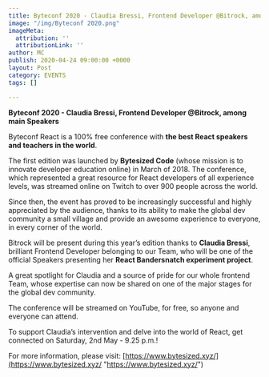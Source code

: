 ```yaml
---
title: Byteconf 2020 - Claudia Bressi, Frontend Developer @Bitrock, among main Speakers
image: "/img/Byteconf 2020.png"
imageMeta:
  attribution: ''
  attributionLink: ''
author: MC
publish: 2020-04-24 09:00:00 +0000
layout: Post
category: EVENTS
tags: []

---
```

**Byteconf 2020 - Claudia Bressi, Frontend Developer @Bitrock, among main Speakers**

Byteconf React is a 100% free conference with **the best React speakers and teachers in the world**.

The first edition was launched by **Bytesized Code** (whose mission is to innovate developer education online) in March of 2018. The conference, which represented a great resource for React developers of all experience levels, was streamed online on Twitch to over 900 people across the world.

Since then, the event has proved to be increasingly successful and highly appreciated by the audience, thanks to its ability to make the global dev community a small village and provide an awesome experience to everyone, in every corner of the world.

Bitrock will be present during this year’s edition thanks to **Claudia Bressi**, brilliant Frontend Developer belonging to our Team, who will be one of the official Speakers presenting her **React Bandersnatch experiment project**.

A great spotlight for Claudia and a source of pride for our whole frontend Team, whose expertise can now be shared on one of the major stages for the global dev community.

The conference will be streamed on YouTube, for free, so anyone and everyone can attend.

To support Claudia’s intervention and delve into the world of React, get connected on Saturday, 2nd May - 9.25 p.m.!

For more information, please visit: [https://www.bytesized.xyz/](https://www.bytesized.xyz/ "https://www.bytesized.xyz/")